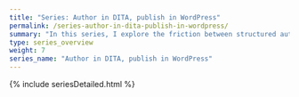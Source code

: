 ```yaml
---
title: "Series: Author in DITA, publish in WordPress"
permalink: /series-author-in-dita-publish-in-wordpress/
summary: "In this series, I explore the friction between structured authoring and web publishing as I try to wrangle DITA authored content into WordPress. WordPress epitomizes one of the most commonly used web CMS platforms for publishing content and makes up about a quarter of the websites online. DITA is the structured authoring staple for tech comm, but its tripane outputs usually look dated and old-fashioned. How can we merge these worlds?"
type: series_overview
weight: 7
series_name: "Author in DITA, publish in WordPress"
---
```


{% include seriesDetailed.html %}